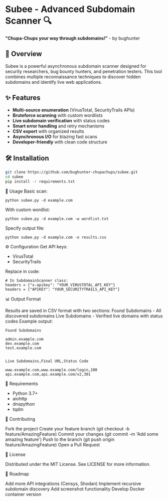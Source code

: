 # Subee - Advanced Subdomain Scanner 🔍

**"Chupa-Chups your way through subdomains!"** - by bughunter

## 🚀 Overview

Subee is a powerful asynchronous subdomain scanner designed for security researchers, bug bounty hunters, and penetration testers. This tool combines multiple reconnaissance techniques to discover hidden subdomains and identify live web applications.

## ✨ Features

- **Multi-source enumeration** (VirusTotal, SecurityTrails APIs)
- **Bruteforce scanning** with custom wordlists
- **Live subdomain verification** with status codes
- **Smart error handling** and retry mechanisms
- **CSV export** with organized results
- **Asynchronous I/O** for blazing fast scans
- **Developer-friendly** with clean code structure

## 🛠 Installation

```bash
git clone https://github.com/bughunter-chupachups/subee.git
cd subee
pip install -r requirements.txt
```

📖 Usage
Basic scan:
```
python subee.py -d example.com
```

With custom wordlist:
```
python subee.py -d example.com -w wordlist.txt
```

Specify output file:
```
python subee.py -d example.com -o results.csv
```

⚙️ Configuration
Get API keys:

   - VirusTotal
   - SecurityTrails

Replace in code:
```
# In SubdomainScanner class:
headers = {"x-apikey": "YOUR_VIRUSTOTAL_API_KEY"}
headers = {"APIKEY": "YOUR_SECURITYTRAILS_API_KEY"}
```

📊 Output Format

Results are saved in CSV format with two sections:
Found Subdomains - All discovered subdomains
Live Subdomains - Verified live domains with status codes
Example output:
```
Found Subdomains

admin.example.com
dev.example.com
test.example.com


Live Subdomains,Final URL,Status Code

www.example.com,www.example.com/login,200
api.example.com,api.example.com/v2,301
```

🧰 Requirements
   - Python 3.7+
   - aiohttp
   - dnspython
  - tqdm

🤝 Contributing

Fork the project
Create your feature branch (git checkout -b feature/AmazingFeature)
Commit your changes (git commit -m 'Add some amazing feature')
Push to the branch (git push origin feature/AmazingFeature)
Open a Pull Request

📜 License

Distributed under the MIT License. See LICENSE for more information.

📌 Roadmap

Add more API integrations (Censys, Shodan)
Implement recursive subdomain discovery
Add screenshot functionality
Develop Docker container version
